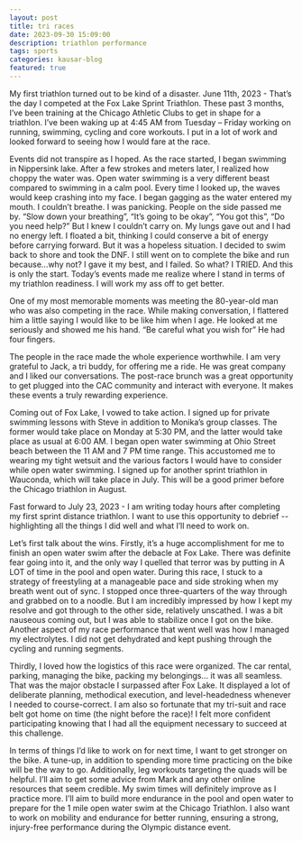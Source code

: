 ```yaml
---
layout: post
title: tri races
date: 2023-09-30 15:09:00
description: triathlon performance
tags: sports
categories: kausar-blog
featured: true
---
```


My first triathlon turned out to be kind of a disaster. June 11th, 2023 - That’s the day I competed at the Fox Lake Sprint Triathlon. These past 3 months, I’ve been training at the Chicago Athletic Clubs to get in shape for a triathlon. I’ve been waking up at 4:45 AM from Tuesday – Friday working on running, swimming, cycling and core workouts. I put in a lot of work and looked forward to seeing how I would fare at the race.

Events did not transpire as I hoped. As the race started, I began swimming in Nippersink lake. After a few strokes and meters later, I realized how choppy the water was. Open water swimming is a very different beast compared to swimming in a calm pool. Every time I looked up, the waves would keep crashing into my face. I began gagging as the water entered my mouth. I couldn’t breathe. I was panicking. People on the side passed me by. “Slow down your breathing”, “It’s going to be okay”, “You got this”, “Do you need help?” But I knew I couldn’t carry on. My lungs gave out and I had no energy left. I floated a bit, thinking I could conserve a bit of energy before carrying forward. But it was a hopeless situation. I decided to swim back to shore and took the DNF. I still went on to complete the bike and run because...why not? I gave it my best, and I failed. So what? I TRIED. And this is only the start. Today’s events made me realize where I stand in terms of my triathlon readiness. I will work my ass off to get better.

One of my most memorable moments was meeting the 80-year-old man who was also competing in the race. While making conversation, I flattered him a little saying I would like to be like him when I age. He looked at me seriously and showed me his hand. “Be careful what you wish for” He had four fingers.

The people in the race made the whole experience worthwhile. I am very grateful to Jack, a tri buddy, for offering me a ride. He was great company and I liked our conversations. The post-race brunch was a great opportunity to get plugged into the CAC community and interact with everyone. It makes these events a truly rewarding experience.

Coming out of Fox Lake, I vowed to take action. I signed up for private swimming lessons with Steve in addition to Monika’s group classes. The former would take place on Monday at 5:30 PM, and the latter would take place as usual at 6:00 AM. I began open water swimming at Ohio Street beach between the 11 AM and 7 PM time range. This accustomed me to wearing my tight wetsuit and the various factors I would have to consider while open water swimming. I signed up for another sprint triathlon in Wauconda, which will take place in July. This will be a good primer before the Chicago triathlon in August.

Fast forward to July 23, 2023 - I am writing today hours after completing my first sprint distance triathlon. I want to use this opportunity to debrief -- highlighting all the things I did well and what I’ll need to work on.

Let’s first talk about the wins. Firstly, it’s a huge accomplishment for me to finish an open water swim after the debacle at Fox Lake. There was definite fear going into it, and the only way I quelled that terror was by putting in A LOT of time in the pool and open water. During this race, I stuck to a strategy of freestyling at a manageable pace and side stroking when my breath went out of sync. I stopped once three-quarters of the way through and grabbed on to a noodle. But I am incredibly impressed by how I kept my resolve and got through to the other side, relatively unscathed. I was a bit nauseous coming out, but I was able to stabilize once I got on the bike.
Another aspect of my race performance that went well was how I managed my electrolytes. I did not get dehydrated and kept pushing through the cycling and running segments.

Thirdly, I loved how the logistics of this race were organized. The car rental, parking, managing the bike, packing my belongings… it was all seamless. That was the major obstacle I surpassed after Fox Lake. It displayed a lot of deliberate planning, methodical execution, and level-headedness whenever I needed to course-correct. I am also so fortunate that my tri-suit and race belt got home on time (the night before the race)! I felt more confident participating knowing that I had all the equipment necessary to succeed at this challenge.

In terms of things I’d like to work on for next time, I want to get stronger on the bike. A tune-up, in addition to spending more time practicing on the bike will be the way to go. Additionally, leg workouts targeting the quads will be helpful. I’ll aim to get some advice from Mark and any other online resources that seem credible. My swim times will definitely improve as I practice more. I’ll aim to build more endurance in the pool and open water to prepare for the 1 mile open water swim at the Chicago Triathlon. I also want to work on mobility and endurance for better running, ensuring a strong, injury-free performance during the Olympic distance event.
